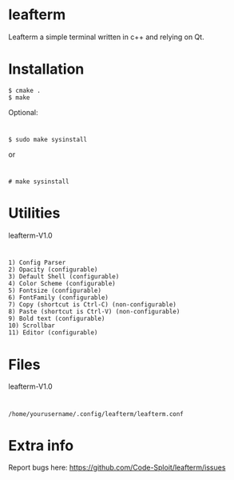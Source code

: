 # leafterm
Leafterm a simple terminal written in c++ and relying on Qt.

# Installation
    $ cmake .
    $ make
Optional:
#
    $ sudo make sysinstall
or
#
    # make sysinstall

# Utilities
leafterm-V1.0
#
    1) Config Parser
    2) Opacity (configurable)
    3) Default Shell (configurable)
    4) Color Scheme (configurable)
    5) Fontsize (configurable)
    6) FontFamily (configurable)
    7) Copy (shortcut is Ctrl-C) (non-configurable)
    8) Paste (shortcut is Ctrl-V) (non-configurable)
    9) Bold text (configurable)
    10) Scrollbar
    11) Editor (configurable)

# Files
leafterm-V1.0
#
    /home/yourusername/.config/leafterm/leafterm.conf

# Extra info
Report bugs here: https://github.com/Code-Sploit/leafterm/issues
